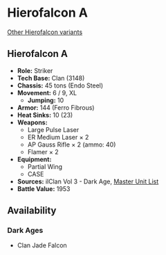 # Hierofalcon A

[Other Hierofalcon variants](../hierofalcon.md)

## Hierofalcon A
- **Role:** Striker
- **Tech Base:** Clan (3148)
- **Chassis:** 45 tons (Endo Steel)
- **Movement:** 6 / 9, XL
  - **Jumping:** 10
- **Armor:** 144 (Ferro Fibrous)
- **Heat Sinks:** 10 (23)
- **Weapons:**
  - Large Pulse Laser
  - ER Medium Laser × 2
  - AP Gauss Rifle × 2 (ammo: 40)
  - Flamer × 2
- **Equipment:**
  - Partial Wing
  - CASE
- **Sources:** ilClan Vol 3 - Dark Age, [Master Unit List](http://masterunitlist.info/Unit/Details/7485/hierofalcon-a)
- **Battle Value:** 1953

## Availability

### Dark Ages
- Clan Jade Falcon

